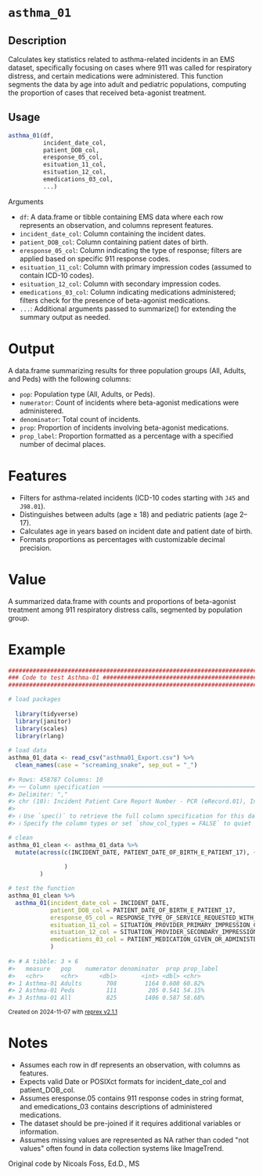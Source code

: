 # `asthma_01`

## Description
Calculates key statistics related to asthma-related incidents in an EMS dataset, specifically focusing on cases where 911 was called for respiratory distress, and certain medications were administered. This function segments the data by age into adult and pediatric populations, computing the proportion of cases that received beta-agonist treatment.

## Usage

```r
asthma_01(df,
          incident_date_col,
          patient_DOB_col,
          eresponse_05_col,
          esituation_11_col,
          esituation_12_col,
          emedications_03_col,
          ...)
```

Arguments
* `df`: A data.frame or tibble containing EMS data where each row represents an observation, and columns represent features.
* `incident_date_col`: Column containing the incident dates.
* `patient_DOB_col`: Column containing patient dates of birth.
* `eresponse_05_col`: Column indicating the type of response; filters are applied based on specific 911 response codes.
* `esituation_11_col`: Column with primary impression codes (assumed to contain ICD-10 codes).
* `esituation_12_col`: Column with secondary impression codes.
* `emedications_03_col`: Column indicating medications administered; filters check for the presence of beta-agonist medications.
* `...`: Additional arguments passed to summarize() for extending the summary output as needed.

# Output
A data.frame summarizing results for three population groups (All, Adults, and Peds) with the following columns:

* `pop`: Population type (All, Adults, or Peds).
* `numerator`: Count of incidents where beta-agonist medications were administered.
* `denominator`: Total count of incidents.
* `prop`: Proportion of incidents involving beta-agonist medications.
* `prop_label`: Proportion formatted as a percentage with a specified number of decimal places.

# Features
* Filters for asthma-related incidents (ICD-10 codes starting with `J45` and `J98.01`).
* Distinguishes between adults (age ≥ 18) and pediatric patients (age 2–17).
* Calculates age in years based on incident date and patient date of birth.
* Formats proportions as percentages with customizable decimal precision.

# Value
A summarized data.frame with counts and proportions of beta-agonist treatment among 911 respiratory distress calls, segmented by population group.

# Example

``` r
################################################################################
### Code to test Asthma-01 #####################################################
################################################################################

# load packages
  
  library(tidyverse)
  library(janitor)
  library(scales)
  library(rlang)
  
# load data
asthma_01_data <- read_csv("asthma01_Export.csv") %>% 
  clean_names(case = "screaming_snake", sep_out = "_")
  
#> Rows: 458787 Columns: 10
#> ── Column specification ────────────────────────────────────────────────────────
#> Delimiter: ","
#> chr (10): Incident Patient Care Report Number - PCR (eRecord.01), Incident D...
#> 
#> ℹ Use `spec()` to retrieve the full column specification for this data.
#> ℹ Specify the column types or set `show_col_types = FALSE` to quiet this message.

# clean
asthma_01_clean <- asthma_01_data %>% 
  mutate(across(c(INCIDENT_DATE, PATIENT_DATE_OF_BIRTH_E_PATIENT_17), ~  mdy(str_remove_all(., pattern = "\\s12:00:00\\sAM")
                                                                                )
                )
         )

# test the function
asthma_01_clean %>% 
  asthma_01(incident_date_col = INCIDENT_DATE,
            patient_DOB_col = PATIENT_DATE_OF_BIRTH_E_PATIENT_17,
            eresponse_05_col = RESPONSE_TYPE_OF_SERVICE_REQUESTED_WITH_CODE_E_RESPONSE_05,
            esituation_11_col = SITUATION_PROVIDER_PRIMARY_IMPRESSION_CODE_AND_DESCRIPTION_E_SITUATION_11,
            esituation_12_col = SITUATION_PROVIDER_SECONDARY_IMPRESSION_DESCRIPTION_AND_CODE_LIST_E_SITUATION_12,
            emedications_03_col = PATIENT_MEDICATION_GIVEN_OR_ADMINISTERED_DESCRIPTION_AND_RXCUI_CODES_LIST_E_MEDICATIONS_03
            )
            
#> # A tibble: 3 × 6
#>   measure   pop    numerator denominator  prop prop_label
#>   <chr>     <chr>      <dbl>       <int> <dbl> <chr>     
#> 1 Asthma-01 Adults       708        1164 0.608 60.82%    
#> 2 Asthma-01 Peds         111         205 0.541 54.15%    
#> 3 Asthma-01 All          825        1406 0.587 58.68%
```

<sup>Created on 2024-11-07 with [reprex v2.1.1](https://reprex.tidyverse.org)</sup>

# Notes
* Assumes each row in df represents an observation, with columns as features.
* Expects valid Date or POSIXct formats for incident_date_col and patient_DOB_col.
* Assumes eresponse.05 contains 911 response codes in string format, and emedications_03 contains descriptions of administered medications.
* The dataset should be pre-joined if it requires additional variables or information.
* Assumes missing values are represented as NA rather than coded "not values" often found in data collection systems like ImageTrend.

Original code by Nicoals Foss, Ed.D., MS